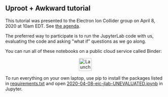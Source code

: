 ## Uproot + Awkward tutorial

This tutorial was presented to the Electron Ion Collider group on April 8, 2020 at 10am EDT. See [the agenda](https://indico.bnl.gov/event/8242/).

The preferred way to participate is to run the JupyterLab code with us, evaluating the code and asking "what if" questions as we go along.

You can run all of these notebooks on a public cloud service called Binder:

<p align="center">
  <a href="https://mybinder.org/v2/gh/jpivarski/2020-04-08-eic-jlab/master?urlpath=lab/tree/2020-04-08-eic-jlab-UNEVALUATED.ipynb">
    <img src="https://mybinder.org/badge_logo.svg" alt="Launch Binder" height="40">
  </a>
</p>

To run everything on your own laptop, use pip to install the packages listed in [requirements.txt](requirements.txt) and open [2020-04-08-eic-jlab-UNEVALUATED.ipynb](2020-04-08-eic-jlab-UNEVALUATED.ipynb) in Jupyter.
